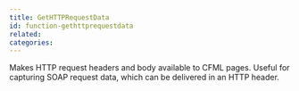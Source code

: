 ```yaml
---
title: GetHTTPRequestData
id: function-gethttprequestdata
related:
categories:
---
```


Makes HTTP request headers and body available to CFML pages.
        Useful for capturing SOAP request data, which can be delivered
        in an HTTP header.